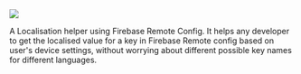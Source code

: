 <img src=https://github.com/ashtrisk/FireLocaliser/blob/master/app/src/main/res/drawable/firebase_localiser.png >

A Localisation helper using Firebase Remote Config. It helps any developer to get the localised value for a key in Firebase Remote config based on user's device settings, without worrying about different possible key names for different languages.
